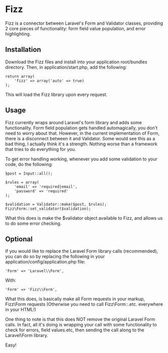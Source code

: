 Fizz
====

Fizz is a connector between Laravel&#39;s Form and Validator classes, providing 2 core pieces of functionality: form field value population, and error highlighting.

Installation
------------
Download the Fizz files and install into your application root/bundles directory. Then, in application/start.php, add the following:

	return array(
		'fizz' => array('auto' => true)
	);

This will load the Fizz library upon every request.

Usage
-----
Fizz currently wraps around Laravel's form library and adds some functionality. Form field population gets handled automagically, you don't need to worry about that. However, in the current implementation of Form, there is a disconnect between it and Validator. Some would see this as a bad thing, I actually think it's a strength. Nothing worse than a framework that tries to do everything for you.

To get error handling working, whenever you add some validation to your code, do the following:
	
	$post = Input::all();

	$rules = array(
		'email' => 'required|email',
		'password' => 'required'
	);

	$validation = Validator::make($post, $rules);
	Fizz\Form::set_validator($validation);

What this does is make the $validator object available to Fizz, and allows us to do some error checking.

Optional
--------
If you would like to replace the Laravel Form library calls (recommended), you can do so by replacing the following in your application/config/application.php file:

	'Form' => 'Laravel\\Form',

With:

	'Form' => 'Fizz\\Form',

What this does, is basically make all Form requests in your markup, Fizz\Form requests (Otherwise you need to call Fizz\Form::.etc. everywhere in your HTML!)

One thing to note is that this does NOT remove the original Laravel Form calls. In fact, all it's doing is wrapping your call with some functionality to check for errors, field values.etc, then sending the call along to the Laravel\Form library.

Easy!
